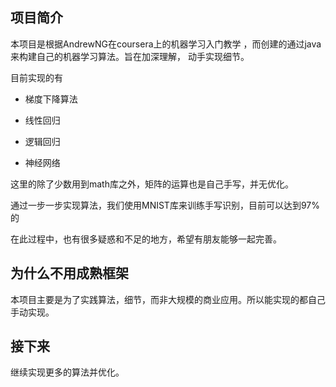 ## 项目简介

本项目是根据AndrewNG在coursera上的机器学习入门教学
，而创建的通过java来构建自己的机器学习算法。旨在加深理解，
动手实现细节。


目前实现的有

* 梯度下降算法

* 线性回归

* 逻辑回归

*  神经网络

  这里的除了少数用到math库之外，矩阵的运算也是自己手写，并无优化。

   通过一步一步实现算法，我们使用MNIST库来训练手写识别，目前可以达到97%的

  在此过程中，也有很多疑惑和不足的地方，希望有朋友能够一起完善。

  


## 为什么不用成熟框架

  本项目主要是为了实践算法，细节，而非大规模的商业应用。所以能实现的都自己手动实现。



## 接下来

继续实现更多的算法并优化。
